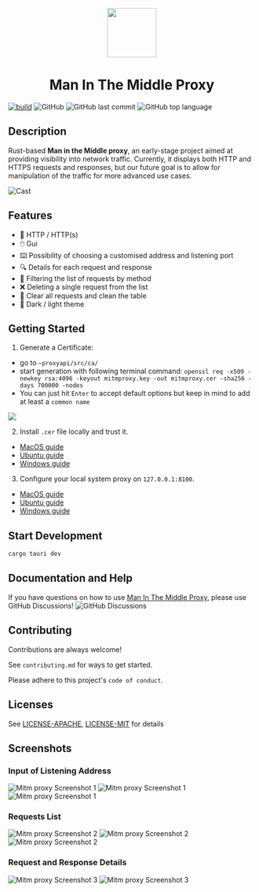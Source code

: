 <div align="center">
<img style="width:100px; margin:auto" src="assets/logo.png">
<h1> Man In The Middle Proxy </h1>
</div>


[![build](https://github.com/emanuele-em/man-in-the-middle-proxy/actions/workflows/autofix.yml/badge.svg?branch=master)](https://github.com/emanuele-em/man-in-the-middle-proxy/actions/workflows/autofix.yml)
![GitHub](https://img.shields.io/github/license/emanuele-em/man-in-the-middle-proxy)
![GitHub last commit](https://img.shields.io/github/last-commit/emanuele-em/man-in-the-middle-proxy)
![GitHub top language](https://img.shields.io/github/languages/top/emanuele-em/man-in-the-middle-proxy)


## Description
Rust-based **Man in the Middle proxy**, an early-stage project aimed at providing visibility into network traffic. Currently, it displays both HTTP and HTTPS requests and responses, but our future goal is to allow for manipulation of the traffic for more advanced use cases.

![Cast](assets/screenshots/0.gif)

## Features

- 🔐 HTTP / HTTP(s)
- 🖱️ Gui
- ⌨️ Possibility of choosing a customised address and listening port
- 🔍 Details for each request and response
- 🎯 Filtering the list of requests by method
- ❌ Deleting a single request from the list
- 🚫 Clear all requests and clean the table
- 🌌 Dark / light theme

## Getting Started

1. Generate a Certificate:
  - go to `~proxyapi/src/ca/`
  - start generation with following terminal command: `openssl req -x509 -newkey rsa:4096 -keyout mitmproxy.key -out mitmproxy.cer -sha256 -days 700000 -nodes`
  - You can just hit `Enter` to accept default options but keep in mind to add at least a `common name`

  ![](assets/screenshots/5.png)

2. Install `.cer` file locally and trust it.
  - [MacOS guide](https://support.apple.com/guide/keychain-access/change-the-trust-settings-of-a-certificate-kyca11871/mac#:~:text=In%20the%20Keychain%20Access%20app,from%20the%20pop%2Dup%20menus.)
  - [Ubuntu guide](https://ubuntu.com/server/docs/security-trust-store)
  - [Windows guide](https://learn.microsoft.com/en-us/skype-sdk/sdn/articles/installing-the-trusted-root-certificate)

3. Configure your local system proxy on `127.0.0.1:8100`.
  - [MacOS guide](https://support.apple.com/it-it/guide/mac-help/mchlp2591/mac)
  - [Ubuntu guide](https://help.ubuntu.com/stable/ubuntu-help/net-proxy.html.en)
  - [Windows guide](https://support.microsoft.com/en-us/windows/use-a-proxy-server-in-windows-03096c53-0554-4ffe-b6ab-8b1deee8dae1#:~:text=a%20VPN%20connection-,Select%20the%20Start%20button%2C%20then%20select%20Settings%20%3E%20Network%20%26%20Internet,information%20for%20that%20VPN%20connection.)

## Start Development
```bash
cargo tauri dev
```

## Documentation and Help

If you have questions on how to use [Man In The Middle Proxy](https://github.com/emanuele-em/man-in-the-middle-proxy), please use GitHub Discussions!
![GitHub Discussions](https://img.shields.io/github/discussions/emanuele-em/man-in-the-middle-proxy)

## Contributing

Contributions are always welcome!

See `contributing.md` for ways to get started.

Please adhere to this project's `code of conduct`.


## Licenses

See [LICENSE-APACHE](LICENSE-APACHE), [LICENSE-MIT](LICENSE-MIT) for details

## Screenshots

### Input of Listening Address

![Mitm proxy Screenshot 1](assets/screenshots/1b.png)
![Mitm proxy Screenshot 1](assets/screenshots/1w.png)
![Mitm proxy Screenshot 1](assets/screenshots/2w.png)

### Requests List

![Mitm proxy Screenshot 2](assets/screenshots/3w.png)
![Mitm proxy Screenshot 2](assets/screenshots/3b.png)
![Mitm proxy Screenshot 2](assets/screenshots/4b.png)

### Request and Response Details

![Mitm proxy Screenshot 3](assets/screenshots/5b.png)
![Mitm proxy Screenshot 3](assets/screenshots/5w.png)

